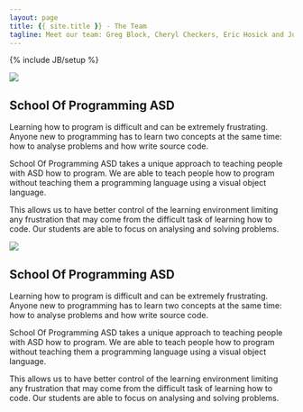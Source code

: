 ```yaml
---
layout: page
title: {{ site.title }} - The Team
tagline: Meet our team: Greg Block, Cheryl Checkers, Eric Hosick and Julie Kincaid.
---
```

{% include JB/setup %}

<div class="featurette cursor-pointer">
  <a class="cursor-pointer" onclick="$('#image-to-show').attr('src','../assets/img/iPadMockupSchool1084x847.png');$('#image-popup').modal({ keyboard: true, show: true, backdrop: true});">  
    <img class="featurette-image pull-right popup-image" src="../assets/img/iPadMockupSchool524x409.png"></img>
  </a>
  <h2 class="featurette-heading">School Of Programming ASD</h2>
  <p class="lead">Learning how to program is difficult and can be extremely frustrating. Anyone new to programming has to learn two concepts at the same time: how to analyse problems and how write source code.</p>
  <p class="lead">School Of Programming ASD takes a unique approach to teaching people with ASD how to program. We are able to teach people how to program without teaching them a programming language using a visual object language.</p>
  <p class="lead">This allows us to have better control of the learning environment limiting any frustration that may come from the difficult task of learning how to code. Our students are able to focus on analysing and solving problems.</p>
</div>

<div class="featurette cursor-pointer">
  <a class="cursor-pointer" onclick="$('#image-to-show').attr('src','../assets/img/iPadMockupSchool1084x847.png');$('#image-popup').modal({ keyboard: true, show: true, backdrop: true});">  
    <img class="featurette-image pull-left popup-image" src="../assets/img/iPadMockupSchool524x409.png"></img>
  </a>
  <h2 class="featurette-heading">School Of Programming ASD</h2>
  <p class="lead">Learning how to program is difficult and can be extremely frustrating. Anyone new to programming has to learn two concepts at the same time: how to analyse problems and how write source code.</p>
  <p class="lead">School Of Programming ASD takes a unique approach to teaching people with ASD how to program. We are able to teach people how to program without teaching them a programming language using a visual object language.</p>
  <p class="lead">This allows us to have better control of the learning environment limiting any frustration that may come from the difficult task of learning how to code. Our students are able to focus on analysing and solving problems.</p>
</div>


